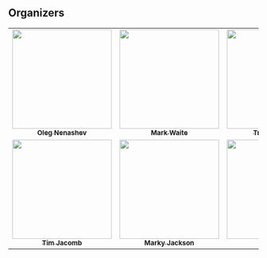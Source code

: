 ## Organizers

<table>
  <tr>
    <td align="center"><a href="https://github.com/oleg-nenashev"><img src="https://avatars0.githubusercontent.com/u/3000480?v=4" width="200px;" alt=""/><br /><sub><b>Oleg Nenashev</b></sub></a></td>
    <td align="center"><a href="https://jenkins.io/blog/authors/markewaite/"><img src="https://avatars2.githubusercontent.com/u/156685?v=4" width="200px;" alt=""/><br /><sub><b>Mark Waite</b></sub></a></td>
    <td align="center"><a href="https://tracymiranda.com"><img src="https://avatars2.githubusercontent.com/u/5173122?v=4" width="200px;" alt=""/><br /><sub><b>Tracy Miranda</b></sub></a></td>
  </tr>
  <tr>
<td align="center"><a href="https://github.com/timja"><img src="https://avatars3.githubusercontent.com/u/21194782?v=4" width="200px;" alt=""/><br /><sub><b>Tim Jacomb</b></sub></a></td>
    <td align="center"><a href="https://twitter.com/markyjackson5"><img src="https://avatars2.githubusercontent.com/u/16655670?v=4" width="200px;" alt=""/><br /><sub><b>Marky Jackson</b></sub></a></td>
    <td align="center"><a href="https://github.com/alyssat"><img src="https://avatars1.githubusercontent.com/u/15133103?v=4" width="200px;" alt=""/><br /><sub><b>Alyssat</b></sub></a></td>
  </tr>
</table>
